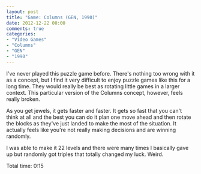 ```yaml
---
layout: post
title: "Game: Columns (GEN, 1990)"
date: 2012-12-22 00:00
comments: true
categories:
- "Video Games"
- "Columns"
- "GEN"
- "1990"
---
```


I've never played this puzzle game before. There's nothing too
wrong with it as a concept, but I find it very difficult to enjoy
puzzle games like this for a long time. They would really be best
as rotating little games in a larger context. This particular
version of the Columns concept, however, feels really broken.

As you get jewels, it gets faster and faster. It gets so fast that
you can't think at all and the best you can do it plan one move
ahead and then rotate the blocks as they've just landed to make
the most of the situation. It actually feels like you're not
really making decisions and are winning randomly.

I was able to make it 22 levels and there were many times I
basically gave up but randomly got triples that totally changed
my luck. Weird.

Total time: 0:15
